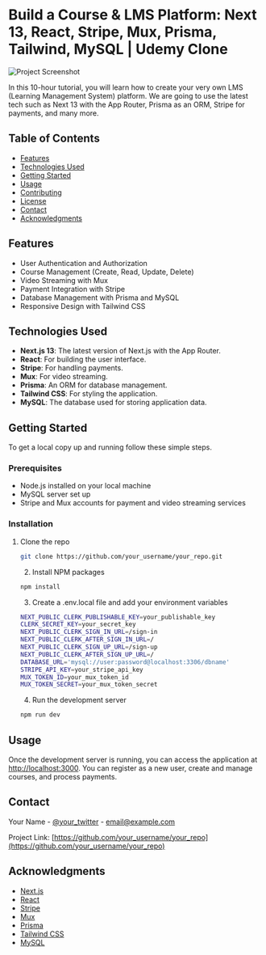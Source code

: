 # Build a Course & LMS Platform: Next 13, React, Stripe, Mux, Prisma, Tailwind, MySQL | Udemy Clone

![Project Screenshot](path_to_your_screenshot.png)

In this 10-hour tutorial, you will learn how to create your very own LMS (Learning Management System) platform. We are going to use the latest tech such as Next 13 with the App Router, Prisma as an ORM, Stripe for payments, and many more.

## Table of Contents

- [Features](#features)
- [Technologies Used](#technologies-used)
- [Getting Started](#getting-started)
- [Usage](#usage)
- [Contributing](#contributing)
- [License](#license)
- [Contact](#contact)
- [Acknowledgments](#acknowledgments)

## Features

- User Authentication and Authorization
- Course Management (Create, Read, Update, Delete)
- Video Streaming with Mux
- Payment Integration with Stripe
- Database Management with Prisma and MySQL
- Responsive Design with Tailwind CSS

## Technologies Used

- **Next.js 13**: The latest version of Next.js with the App Router.
- **React**: For building the user interface.
- **Stripe**: For handling payments.
- **Mux**: For video streaming.
- **Prisma**: An ORM for database management.
- **Tailwind CSS**: For styling the application.
- **MySQL**: The database used for storing application data.

## Getting Started

To get a local copy up and running follow these simple steps.

### Prerequisites

- Node.js installed on your local machine
- MySQL server set up
- Stripe and Mux accounts for payment and video streaming services

### Installation

1. Clone the repo

   ```sh
   git clone https://github.com/your_username/your_repo.git
   ```

   2. Install NPM packages

   ```sh
   npm install
   ```

   3. Create a .env.local file and add your environment variables

   ```sh
   NEXT_PUBLIC_CLERK_PUBLISHABLE_KEY=your_publishable_key
   CLERK_SECRET_KEY=your_secret_key
   NEXT_PUBLIC_CLERK_SIGN_IN_URL=/sign-in
   NEXT_PUBLIC_CLERK_AFTER_SIGN_IN_URL=/
   NEXT_PUBLIC_CLERK_SIGN_UP_URL=/sign-up
   NEXT_PUBLIC_CLERK_AFTER_SIGN_UP_URL=/
   DATABASE_URL='mysql://user:password@localhost:3306/dbname'
   STRIPE_API_KEY=your_stripe_api_key
   MUX_TOKEN_ID=your_mux_token_id
   MUX_TOKEN_SECRET=your_mux_token_secret

   ```

   4. Run the development server

   ```sh
   npm run dev

   ```

## Usage

Once the development server is running, you can access the application at [http://localhost:3000](http://localhost:3000). You can register as a new user, create and manage courses, and process payments.

## Contact

Your Name - [@your_twitter](https://twitter.com/your_twitter) - email@example.com

Project Link: [https://github.com/your_username/your_repo](https://github.com/your_username/your_repo)

## Acknowledgments

- [Next.js](https://nextjs.org/)
- [React](https://reactjs.org/)
- [Stripe](https://stripe.com/)
- [Mux](https://mux.com/)
- [Prisma](https://www.prisma.io/)
- [Tailwind CSS](https://tailwindcss.com/)
- [MySQL](https://www.mysql.com/)
